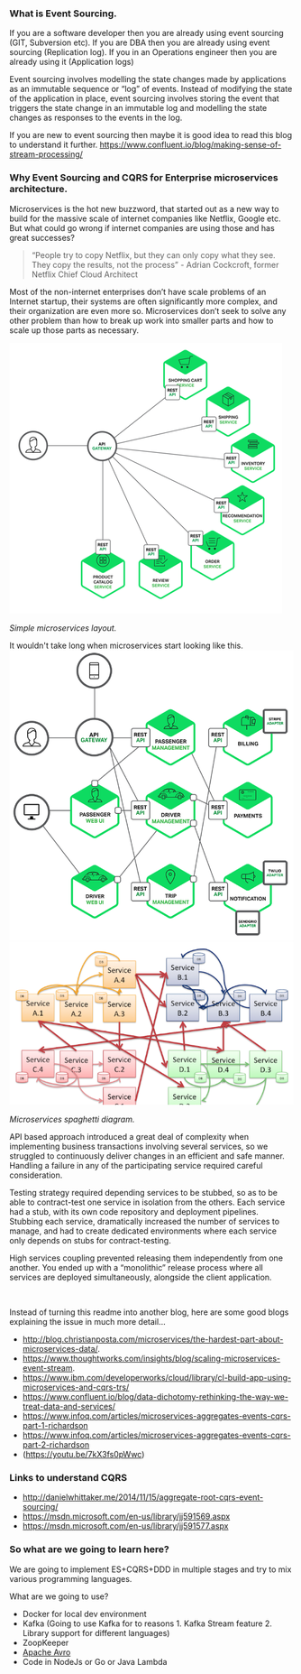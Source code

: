 ### What is Event Sourcing.
If you are a software developer then you are already using event sourcing (GIT, Subversion etc).  If you are DBA then you are already using event sourcing (Replication log). If you in an Operations engineer then you are already using it (Application logs)

Event sourcing involves modelling the state changes made by applications as an immutable sequence or “log” of events. Instead of modifying the state of the application in place, event sourcing involves storing the event that triggers the state change in an immutable log and modelling the state changes as responses to the events in the log.

If you are new to event sourcing then maybe it is good idea to read this blog to understand it further. https://www.confluent.io/blog/making-sense-of-stream-processing/


### Why Event Sourcing and CQRS for Enterprise microservices architecture.

Microservices is the hot new buzzword, that started out as a new way to build for the massive scale of internet companies like Netflix, Google etc. But what could go wrong if internet companies are using those and has great successes? 

>“People try to copy Netflix, but they can only copy what they see. They copy the results, not the process” - Adrian Cockcroft, former Netflix Chief Cloud Architect

Most of the non-internet enterprises don’t have scale problems of an Internet startup, their systems are often significantly more complex, and their organization are even more so. Microservices don’t seek to solve any other problem than how to break up work into smaller parts and how to scale up those parts as necessary.  


![Simple microservices layout](https://github.com/rupisaini/EventSourcing-CQRS/blob/master/docs/images/Microservices_api-gateway.png)

*Simple microservices layout.* 
 

It wouldn't take long when microservices start looking like this. 
![dependency hell](https://github.com/rupisaini/EventSourcing-CQRS/blob/master/docs/images/Microservices-dependency-hell.png)
![dependency hell1](https://github.com/rupisaini/EventSourcing-CQRS/blob/master/docs/images/Microservices-dependency-hell1.png)

*Microservices spaghetti diagram.*

API based approach introduced a great deal of complexity when implementing business transactions involving several services, so we struggled to continuously deliver changes in an efficient and safe manner. Handling a failure in any of the participating service required careful consideration.

Testing strategy required depending services to be stubbed, so as to be able to contract-test one service in isolation from the others. Each service had a stub, with its own code repository and deployment pipelines. Stubbing each service, dramatically increased the number of services to manage, and had to create dedicated environments where each service only depends on stubs for contract-testing.

High services coupling prevented releasing them independently from one another. You ended up with a “monolithic” release process where all services are deployed simultaneously, alongside the client application.


​


Instead of turning this readme into another blog, here are some good blogs explaining the issue in much more detail...
* http://blog.christianposta.com/microservices/the-hardest-part-about-microservices-data/. ​
* https://www.thoughtworks.com/insights/blog/scaling-microservices-event-stream. 
* https://www.ibm.com/developerworks/cloud/library/cl-build-app-using-microservices-and-cqrs-trs/
* https://www.confluent.io/blog/data-dichotomy-rethinking-the-way-we-treat-data-and-services/
* https://www.infoq.com/articles/microservices-aggregates-events-cqrs-part-1-richardson
* https://www.infoq.com/articles/microservices-aggregates-events-cqrs-part-2-richardson
* (https://youtu.be/7kX3fs0pWwc)


### Links to understand CQRS
* http://danielwhittaker.me/2014/11/15/aggregate-root-cqrs-event-sourcing/
* https://msdn.microsoft.com/en-us/library/jj591569.aspx
* https://msdn.microsoft.com/en-us/library/jj591577.aspx



### So what are we going to learn here? 

We are going to implement ES+CQRS+DDD in multiple stages and try to mix various programming languages.


What are we going to use? 
* Docker for local dev environment
* Kafka (Going to use Kafka for to reasons 1. Kafka Stream feature 2. Library support for different languages)
* ZoopKeeper 
* [Apache Avro](https://github.com/confluentinc/schema-registry)
* Code in NodeJs or Go or Java Lambda




